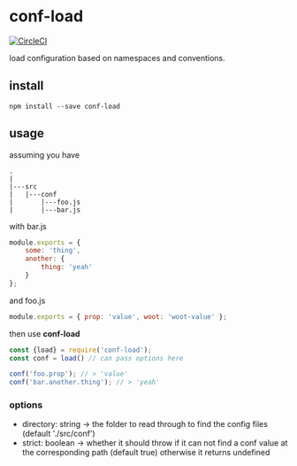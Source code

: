 # conf-load

[![CircleCI](https://circleci.com/gh/zorro-del-caribe/config-loader.svg?style=svg)](https://circleci.com/gh/zorro-del-caribe/config-loader)

load configuration based on namespaces and conventions.

## install

``npm install --save conf-load``

## usage

assuming you have

```
.
|
|---src
|   |---conf
|       |---foo.js
|       |---bar.js

```

with bar.js

```javascript
module.exports = {
    some: 'thing',
    another: {
        thing: 'yeah'
    }
};
```

and foo.js

```Javascript
module.exports = { prop: 'value', woot: 'woot-value' };
```

then use **conf-load**

 ```javascript
 const {load} = require('conf-load');
 const conf = load() // can pass options here

 conf('foo.prop'); // > 'value'
 conf('bar.another.thing'); // > 'yeah'
 ```

### options

* directory: string -> the folder to read through to find the config files (default './src/conf')
* strict: boolean -> whether it should throw if it can not find a conf value at the corresponding path (default true) otherwise it returns undefined
